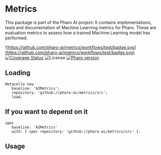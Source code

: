 # Metrics

This package is part of the Pharo AI project: It contains implementations, tests and documentation of Machine Learning metrics for Pharo. 
These are evaluation metrics to assess how a trained Machine Learning model has performed.

![https://github.com/pharo-ai/metrics/workflows/test/badge.svg](https://github.com/pharo-ai/metrics/workflows/test/badge.svg)
[![Coverage Status](https://coveralls.io/repos/github//pharo-ai/metrics/badge.svg?branch=main)](https://coveralls.io/github/pharo-ai/MLMetrics?branch=main)
![License](https://img.shields.io/badge/license-MIT-blue.svg)
[![Pharo version](https://img.shields.io/badge/Pharo-8.0-%23aac9ff.svg)](https://pharo.org/download)

## Loading

```smalltalk
Metacello new
   baseline: 'AIMetrics';
   repository: 'github://pharo-ai/metrics/src';
   load.
```

## If you want to depend on it

```smalltalk
spec 
   baseline: 'AIMetrics' 
   with: [ spec repository: 'github://pharo-ai/metrics/src' ].
```

## Usage

 
